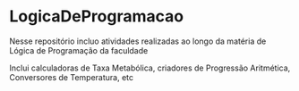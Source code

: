 # LogicaDeProgramacao

Nesse repositório incluo atividades realizadas ao longo da matéria de Lógica de Programação da faculdade

Inclui calculadoras de Taxa Metabólica, criadores de Progressão Aritmética, Conversores de Temperatura, etc
